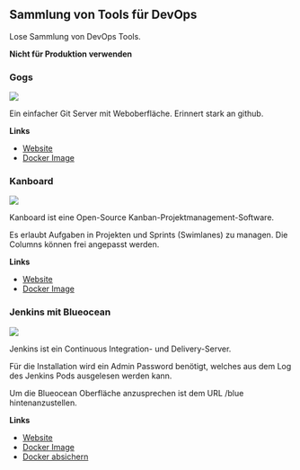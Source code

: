 Sammlung von Tools für DevOps
-----------------------------

Lose Sammlung von DevOps Tools. 

**Nicht für Produktion verwenden**

### Gogs

![](https://gogs.io/img/screenshots/4.png)

Ein einfacher Git Server mit Weboberfläche. Erinnert stark an github.

**Links**

* [Website](https://gogs.io/)
* [Docker Image](https://hub.docker.com/r/gogs/gogs/)

### Kanboard

![](https://kanboard.org/assets/img/board.png)

Kanboard ist eine Open-Source Kanban-Projektmanagement-Software.

Es erlaubt Aufgaben in Projekten und Sprints (Swimlanes) zu managen. Die Columns können frei angepasst werden. 

**Links**

* [Website](https://kanboard.org/)
* [Docker Image](https://hub.docker.com/r/kanboard/kanboard/)

### Jenkins mit Blueocean

![](https://jenkins.io/images/blueocean/blueocean-successful-pipeline.png)

Jenkins ist ein Continuous Integration- und Delivery-Server. 

Für die Installation wird ein Admin Password benötigt, welches aus dem Log des Jenkins Pods ausgelesen werden kann.

Um die Blueocean Oberfläche anzusprechen ist dem URL /blue hintenanzustellen.

**Links**

* [Website](https://jenkins.io/)
* [Docker Image](https://hub.docker.com/r/jenkinsci/blueocean/)
* [Docker absichern](https://wiki.jenkins.io/display/JENKINS/Standard+Security+Setup)